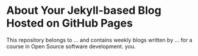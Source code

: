 # About Your Jekyll-based Blog Hosted on GitHub Pages

This repository belongs to ... and contains weekly blogs written by ... for a course in Open Source software development.
you.
